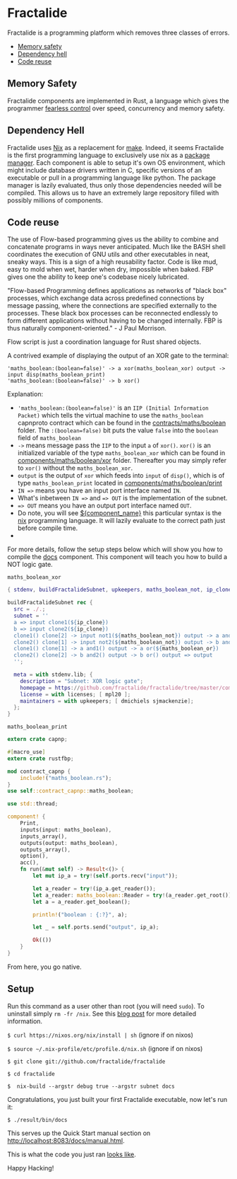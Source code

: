 # Fractalide

Fractalide is a programming platform which removes three classes of errors.
* [Memory safety](https://en.wikipedia.org/wiki/Rust_(programming_language))
* [Dependency hell](https://en.wikipedia.org/wiki/Dependency_hell)
* [Code reuse](http://www.jpaulmorrison.com/fbp/fbp2.htm)

## Memory Safety

Fractalide components are implemented in Rust, a language which gives the programmer [fearless control](http://blog.rust-lang.org/2015/04/10/Fearless-Concurrency.html) over speed, concurrency and memory safety.

## Dependency Hell

Fractalide uses [Nix](http://nixos.org/nix/) as a replacement for [make](https://www.gnu.org/software/make/). Indeed, it seems Fractalide is the first programming language to exclusively use nix as a [package manager](https://www.youtube.com/watch?v=dQLO5CWuGVk). Each component is able to setup it's own OS environment, which might include database drivers written in C, specific versions of an executable or pull in a programming language like python. The package manager is lazily evaluated, thus only those dependencies needed will be compiled. This allows us to have an extremely large repository filled with possibly millions of components.

## Code reuse

The use of Flow-based programming gives us the ability to combine and concatenate programs in ways never anticipated. Much like the BASH shell coordinates the execution of GNU utils and other executables in neat, sneaky ways. This is a sign of a high reusability factor. Code is like mud, easy to mold when wet, harder when dry, impossible when baked. FBP gives one the ability to keep one's codebase nicely lubricated.

"Flow-based Programming defines applications as networks of "black box" processes, which exchange data across predefined connections by message passing, where the connections are specified externally to the processes. These black box processes can be reconnected endlessly to form different applications without having to be changed internally. FBP is thus naturally component-oriented." - J Paul Morrison.

Flow script is just a coordination language for Rust shared objects.

A contrived example of displaying the output of an XOR gate to the terminal:
```
'maths_boolean:(boolean=false)' -> a xor(maths_boolean_xor) output -> input disp(maths_boolean_print)
'maths_boolean:(boolean=false)' -> b xor()
```

Explanation:

* `'maths_boolean:(boolean=false)'` is an `IIP (Initial Information Packet)` which tells the virtual machine to use the `maths_boolean` capnproto contract which can be found in the [contracts/maths/boolean](https://github.com/fractalide/fractalide/blob/master/contracts/maths/boolean/contract.capnp) folder. The `:(boolean=false)` bit puts the value `false` into the `boolean` field of `maths_boolean`
* `->` means message pass the `IIP` to the input `a` of `xor()`. `xor()` is an initialized variable of the type `maths_boolean_xor` which can be found in [components/maths/boolean/xor](https://github.com/fractalide/fractalide/blob/master/components/maths/boolean/xor/default.nix) folder. Thereafter you may simply refer to `xor()` without the `maths_boolean_xor`.
* `output` is the output of `xor` which feeds into `input` of `disp()`, which is of type `maths_boolean_print` located in [components/maths/boolean/print](https://github.com/fractalide/fractalide/blob/master/components/maths/boolean/print/src/lib.rs)
* `IN =>` means you have an input port interface named `IN`.
* What's inbetween `IN =>` and `=> OUT` is the implementation of the subnet.
* `=> OUT` means you have an output port interface named `OUT`.
* Do note, you will see [${component_name}](https://github.com/fractalide/fractalide/blob/master/components/maths/boolean/xor/default.nix#L8) this particular syntax is the [nix](http://nixos.org/nix/) programming language. It will lazily evaluate to the correct path just before compile time.
* 
For more details, follow the setup steps below which will show you how to compile the [docs](https://github.com/fractalide/fractalide/blob/master/components/docs/default.nix) component. This component will teach you how to build a NOT logic gate.

`maths_boolean_xor`
``` nix
{ stdenv, buildFractalideSubnet, upkeepers, maths_boolean_not, ip_clone, maths_boolean_and, maths_boolean_or,...}:

buildFractalideSubnet rec {
  src = ./.;
  subnet = ''
  a => input clone1(${ip_clone})
  b => input clone2(${ip_clone})
  clone1() clone[2] -> input not1(${maths_boolean_not}) output -> a and2(${maths_boolean_and})
  clone2() clone[1] -> input not2(${maths_boolean_not}) output -> b and1(${maths_boolean_and})
  clone1() clone[1] -> a and1() output -> a or(${maths_boolean_or})
  clone2() clone[2] -> b and2() output -> b or() output => output
  '';

  meta = with stdenv.lib; {
    description = "Subnet: XOR logic gate";
    homepage = https://github.com/fractalide/fractalide/tree/master/components/maths/boolean/xor;
    license = with licenses; [ mpl20 ];
    maintainers = with upkeepers; [ dmichiels sjmackenzie];
  };
}
```

`maths_boolean_print`
``` rust
extern crate capnp;

#[macro_use]
extern crate rustfbp;

mod contract_capnp {
    include!("maths_boolean.rs");
}
use self::contract_capnp::maths_boolean;

use std::thread;

component! {
    Print,
    inputs(input: maths_boolean),
    inputs_array(),
    outputs(output: maths_boolean),
    outputs_array(),
    option(),
    acc(),
    fn run(&mut self) -> Result<()> {
        let mut ip_a = try!(self.ports.recv("input"));

        let a_reader = try!(ip_a.get_reader());
        let a_reader: maths_boolean::Reader = try!(a_reader.get_root());
        let a = a_reader.get_boolean();

        println!("boolean : {:?}", a);

        let _ = self.ports.send("output", ip_a);

        Ok(())
    }
}
```

From here, you go native.

## Setup

Run this command as a user other than root (you will need `sudo`). To uninstall simply `rm -fr /nix`. See this [blog post](https://www.domenkozar.com/2014/01/02/getting-started-with-nix-package-manager/) for more detailed information.

`$ curl https://nixos.org/nix/install | sh` (ignore if on nixos)

`$ source ~/.nix-profile/etc/profile.d/nix.sh` (ignore if on nixos)

`$ git clone git://github.com/fractalide/fractalide`

`$ cd fractalide`

`$  nix-build --argstr debug true --argstr subnet docs`

Congratulations, you just built your first Fractalide executable, now let's run it:

`$ ./result/bin/docs`

This serves up the Quick Start manual section on [http://localhost:8083/docs/manual.html](http://localhost:8083/docs/manual.html).

This is what the code you just ran [looks like](https://github.com/fractalide/fractalide/blob/master/components/docs/default.nix#L12-L15).

Happy Hacking!
